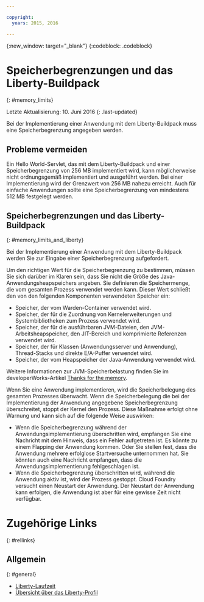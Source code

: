 ```yaml
---

copyright:
  years: 2015, 2016

---
```


{:new_window: target="_blank"}
{:codeblock: .codeblock}

# Speicherbegrenzungen und das Liberty-Buildpack
{: #memory_limits}

Letzte Aktualisierung: 10. Juni 2016
{: .last-updated}

Bei der Implementierung einer Anwendung mit dem Liberty-Buildpack muss eine
Speicherbegrenzung angegeben werden.

## Probleme vermeiden

Ein Hello World-Servlet, das mit dem Liberty-Buildpack
und einer Speicherbegrenzung von 256 MB implementiert wird, kann möglicherweise nicht ordnungsgemäß
implementiert und ausgeführt werden. Bei einer Implementierung wird der Grenzwert von 256 MB nahezu
erreicht. Auch für einfache Anwendungen sollte eine Speicherbegrenzung von mindestens 512 MB
festgelegt werden.

## Speicherbegrenzungen und das Liberty-Buildpack
{: #memory_limits_and_liberty}


Bei der Implementierung einer
Anwendung mit dem Liberty-Buildpack werden Sie zur Eingabe einer Speicherbegrenzung
aufgefordert.

Um den richtigen Wert für die Speicherbegrenzung zu bestimmen, müssen Sie sich
darüber im Klaren sein, dass Sie nicht die Größe des Java-Anwendungsheapspeichers angeben. Sie definieren
die Speichermenge, die vom gesamten Prozess verwendet werden kann. Dieser Wert schließt den von den
folgenden Komponenten verwendeten Speicher ein:

* Speicher, der vom Warden-Container verwendet wird.
* Speicher, der für die Zuordnung von Kernelerweiterungen und Systembibliotheken zum Prozess verwendet wird.
* Speicher, der für die ausführbaren JVM-Dateien, den JVM-Arbeitsheapspeicher, den JIT-Bereich und komprimierte
Referenzen verwendet wird.
* Speicher, der für Klassen (Anwendungsserver und Anwendung), Thread-Stacks und direkte E/A-Puffer verwendet wird.
* Speicher, der vom Heapspeicher der Java-Anwendung verwendet wird.

Weitere Informationen zur JVM-Speicherbelastung finden Sie im developerWorks-Artikel [Thanks for the memory](http://www.ibm.com/developerworks/library/j-nativememory-linux/).

Wenn
Sie eine Anwendung implementieren, wird die Speicherbelegung des gesamten Prozesses
überwacht. Wenn die Speicherbelegung die bei der Implementierung der Anwendung angegebene Speicherbegrenzung
überschreitet, stoppt der Kernel den Prozess. Diese Maßnahme erfolgt ohne Warnung und kann sich auf die
folgende Weise auswirken:

* Wenn die Speicherbegrenzung während der Anwendungsimplementierung überschritten wird, empfangen Sie
eine Nachricht mit dem Hinweis, dass ein Fehler aufgetreten ist. Es könnte zu einem Flapping
der Anwendung kommen. Oder Sie stellen fest, dass die Anwendung mehrere erfolglose Startversuche
unternommen hat. Sie könnten auch eine Nachricht empfangen, dass die Anwendungsimplementierung
fehlgeschlagen ist.
* Wenn die Speicherbegrenzung überschritten wird, während die Anwendung aktiv ist, wird der Prozess
gestoppt. Cloud Foundry versucht einen Neustart der Anwendung. Der Neustart der Anwendung kann erfolgen, die Anwendung ist aber für eine gewisse Zeit nicht verfügbar.

# Zugehörige Links
{: #rellinks}
## Allgemein
{: #general}
* [Liberty-Laufzeit](index.html)
* [Übersicht über das Liberty-Profil](http://www-01.ibm.com/support/knowledgecenter/SSAW57_8.5.5/com.ibm.websphere.wlp.nd.doc/ae/cwlp_about.html)
